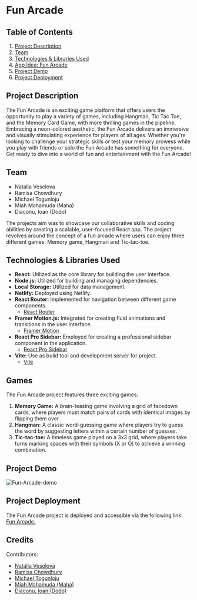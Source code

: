 # Fun Arcade

## Table of Contents

1. [Project Description](#project-description)
2. [Team](#team)
3. [Technologies & Libraries Used](#technologies--libraries-used)
4. [App Idea: Fun Arcade](#app-idea-fun-arcade)
5. [Project Demo](#project-demo)
6. [Project Deployment](#project-deployment)

## Project Description

The Fun Arcade is an exciting game platform that offers users the opportunity to play a variety of games, including Hangman, Tic Tac Toe, and the Memory Card Game, with more thrilling games in the pipeline. Embracing a neon-colored aesthetic, the Fun Arcade delivers an immersive and visually stimulating experience for players of all ages. Whether you're looking to challenge your strategic skills or test your memory prowess while you play with friends or solo the Fun Arcade has something for everyone. Get ready to dive into a world of fun and entertainment with the Fun Arcade!

## Team

- Natalia Veselova
- Ramisa Chowdhury
- Michael Togunloju
- Miah Mahamuda (Maha)
- Diaconu, Ioan (Dodo)

The projects aim was to showcase our collaborative skills and coding abilities by creating a scalable, user-focused React app. The project revolves around the concept of a fun arcade where users can enjoy three different games: Memory game, Hangman and Tic-tac-toe.

## Technologies & Libraries Used

- **React:** Utilized as the core library for building the user interface.
- **Node.js:** Utilized for building and managing dependencies.
- **Local Storage:** Utilized for data management.
- **Netlify:** Deployed using Netlify.
- **React Router:** Implemented for navigation between different game components.
    - [React Router](https://reactrouter.com/)
- **Framer Motion.js:** Integrated for creating fluid animations and transitions in the user interface.
    - [Framer Motion](https://www.framer.com/motion/)
- **React Pro Sidebar:** Employed for creating a professional sidebar component in the application.
    - [React Pro Sidebar](https://www.npmjs.com/package/react-pro-sidebar)
- **Vite:** Use as build tool and development server for project. 
    - [Vite](https://vitejs.dev/)

## Games

The Fun Arcade project features three exciting games:

1. **Memory Game:** A brain-teasing game involving a grid of facedown cards, where players must match pairs of cards with identical images by flipping them over.
2. **Hangman:** A classic word-guessing game where players try to guess the word by suggesting letters within a certain number of guesses.
3. **Tic-tac-toe:** A timeless game played on a 3x3 grid, where players take turns marking spaces with their symbols (X or O) to achieve a winning combination.

## Project Demo

![Fun-Arcade-demo](./public/images/Fun-Arcade.gif)

## Project Deployment

The Fun Arcade project is deployed and accessible via the following link: [Fun Arcade.](https://fun-arcade.netlify.app/)

## Credits

Contributors: 

- [Natalia Veselova](https://github.com/NatVes)
- [Ramisa Chowdhury](https://github.com/RamisaChowdhury)
- [Michael Togunloju](https://github.com/novusm)
- [Miah Mahamuda (Maha)](https://github.com/m-maha21)
- [Diaconu, Ioan (Dodo)](https://github.com/DodoID)


